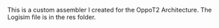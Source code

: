 This is a custom assembler I created for the OppoT2 Architecture. The Logisim file is in the res folder.
